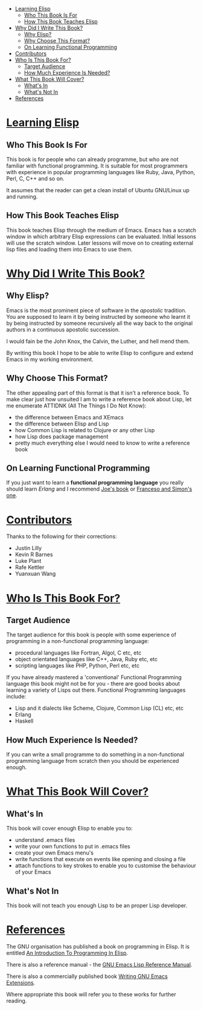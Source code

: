 
<!-- vim-markdown-toc GFM -->

* [Learning Elisp](#learning-elisp)
    * [Who This Book Is For](#who-this-book-is-for)
    * [How This Book Teaches Elisp](#how-this-book-teaches-elisp)
* [Why Did I Write This Book?](#why-did-i-write-this-book)
    * [Why Elisp?](#why-elisp)
    * [Why Choose This Format?](#why-choose-this-format)
    * [On Learning Functional Programming](#on-learning-functional-programming)
* [Contributors](#contributors)
* [Who Is This Book For?](#who-is-this-book-for)
    * [Target Audience](#target-audience)
    * [How Much Experience Is Needed?](#how-much-experience-is-needed)
* [What This Book Will Cover?](#what-this-book-will-cover)
    * [What's In](#whats-in)
    * [What's Not In](#whats-not-in)
* [References](#references)

<!-- vim-markdown-toc -->


# [Learning Elisp](https://github.com/hypernumbers/learn_elisp_the_hard_way/blob/master/contents/learning-elisp.rst)

## Who This Book Is For
This book is for people who can already programme, but who are not familiar with functional programming. It is suitable for most programmers with experience in popular programming languages like Ruby, Java, Python, Perl, C, C++ and so on.

It assumes that the reader can get a clean install of Ubuntu GNU/Linux up and running.

## How This Book Teaches Elisp
This book teaches Elisp through the medium of Emacs. Emacs has a scratch window in which arbitrary Elisp expressions can be evaluated. Initial lessons will use the scratch window. Later lessons will move on to creating external lisp files and loading them into Emacs to use them.

# [Why Did I Write This Book?](https://github.com/hypernumbers/learn_elisp_the_hard_way/blob/master/contents/why-did-I-write-this-book.rst)
## Why Elisp?
Emacs is the most prominent piece of software in the *apostolic* tradition. You are supposed to learn it by being instructed by someone who learnt it by being instructed by someone recursively all the way back to the original authors in a continuous apostolic succession.

I would fain be the John Knox, the Calvin, the Luther, and hell mend them.

By writing this book I hope to be able to write Elisp to configure and extend Emacs in my working environment.

## Why Choose This Format?
The other appealing part of this format is that it isn't a reference book. To make clear just how unsuited I am to write a reference book about Lisp, let me enumerate ATTIDNK (All The Things I Do Not Know):
- the difference between Emacs and XEmacs
- the difference between Elisp and Lisp
- how Common Lisp is related to Clojure or any other Lisp
- how Lisp does package management
- pretty much everything else I would need to know to write a reference book

## On Learning Functional Programming
If you just want to learn a **functional programming language** you really should learn *Erlang* and I recommend [Joe's book](http://www.amazon.com/Programming-Erlang-Software-Concurrent-World/dp/193435600X/ref=sr_1_2?s=books&ie=UTF8&qid=1290296292&sr=1-2) or [Franceso and Simon's one](http://www.amazon.com/ERLANG-Programming-Francesco-Cesarini/dp/0596518188/ref=sr_1_1?s=books&ie=UTF8&qid=1290296292&sr=1-1).

# [Contributors](https://github.com/hypernumbers/learn_elisp_the_hard_way/blob/master/contents/contributors.rst)
Thanks to the following for their corrections:

- Justin Lilly
- Kevin R Barnes
- Luke Plant
- Rafe Kettler
- Yuanxuan Wang

# [Who Is This Book For?](https://github.com/hypernumbers/learn_elisp_the_hard_way/blob/master/contents/who-is-this-book-for.rst)
## Target Audience
The target audience for this book is people with some experience of programming in a non-functional programming language:

- procedural languages like Fortran, Algol, C etc, etc
- object orientated languages like C++, Java, Ruby etc, etc
- scripting languages like PHP, Python, Perl etc, etc

If you have already mastered a 'conventional' Functional Programming language this book might not be for you - there are good books about learning a variety of Lisps out there. Functional Programming languages include:

- Lisp and it dialects like Scheme, Clojure, Common Lisp (CL) etc, etc
- Erlang
- Haskell


## How Much Experience Is Needed?
If you can write a small programme to do something in a non-functional programming language from scratch then you should be experienced enough.

# [What This Book Will Cover?](https://github.com/hypernumbers/learn_elisp_the_hard_way/blob/master/contents/what-will-this-book-cover.rst)
## What's In
This book will cover enough Elisp to enable you to:

- understand .emacs files
- write your own functions to put in .emacs files
- create your own Emacs menu's
- write functions that execute on events like opening and closing a file
- attach functions to key strokes to enable you to customise the behaviour of your Emacs

## What's Not In
This book will not teach you enough Lisp to be an proper Lisp developer.

# [References](https://github.com/hypernumbers/learn_elisp_the_hard_way/blob/master/contents/references.rst)
The GNU organisation has published a book on programming in Elisp. It is entitled [An Introduction To Programming In Elisp](http://www.gnu.org/software/emacs/emacs-lisp-intro/).

There is also a reference manual - the [GNU Emacs Lisp Reference Manual](http://www.gnu.org/software/emacs/emacs-lisp-intro/elisp/index.html#Top).

There is also a commercially published book [Writing GNU Emacs Extensions](http://astore.amazon.com/hypernumbersc-20/detail/1565922611).

Where appropriate this book will refer you to these works for further reading.
